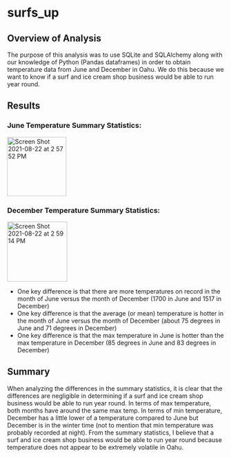 # surfs_up

## Overview of Analysis
The purpose of this analysis was to use SQLite and SQLAlchemy along with our knowledge of Python (Pandas dataframes) in order to obtain temperature data from June and December in Oahu. We do this because we want to know if a surf and ice cream shop business would be able to run year round. 

## Results 

### June Temperature Summary Statistics:

<img width="137" alt="Screen Shot 2021-08-22 at 2 57 52 PM" src="https://user-images.githubusercontent.com/48080598/130368343-fc79cf38-a59d-488b-ad1c-95715d8ed893.png">

### December Temperature Summary Statistics:

<img width="139" alt="Screen Shot 2021-08-22 at 2 59 14 PM" src="https://user-images.githubusercontent.com/48080598/130368372-19500a77-1e6d-49f4-8af5-160672e6b713.png">

- One key difference is that there are more temperatures on record in the month of June versus the month of December (1700 in June and 1517 in December)
- One key difference is that the average (or mean) temperature is hotter in the month of June versus the month of December (about 75 degrees in June and 71 degrees in December)
- One key difference is that the max temperature in June is hotter than the max temperature in December (85 degrees in June and 83 degrees in December)

## Summary 
When analyzing the differences in the summary statistics, it is clear that the differences are negligible in determining if a surf and ice cream shop business would be able to run year round. In terms of max temperature, both months have around the same max temp. In terms of min temperature, December has a little lower of a temperature compared to June but December is in the winter time (not to mention that min temperature was probably recorded at night). From the summary statistics, I believe that a surf and ice cream shop business would be able to run year round because temperature does not appear to be extremely volatile in Oahu. 
